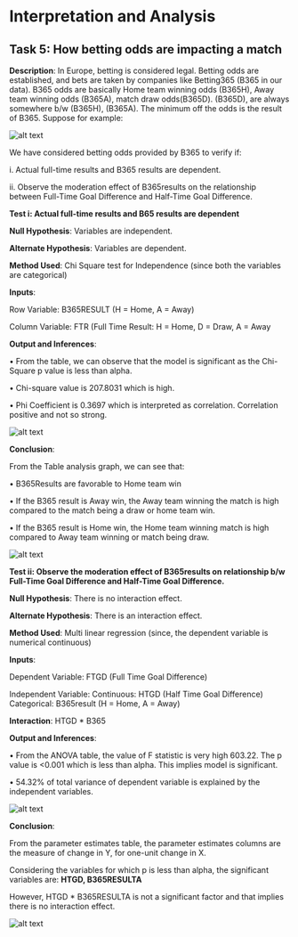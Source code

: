 # Interpretation and Analysis

## Task 5: How betting odds are impacting a match    

**Description**: In Europe, betting is considered legal. Betting odds are established, and bets are taken by companies like Betting365 (B365 in our data). B365 odds are basically Home team winning odds (B365H), Away team winning odds (B365A), match draw odds(B365D). (B365D), are always somewhere b/w (B365H), (B365A). The minimum off the odds is the result of B365. Suppose for example:

![alt text](https://github.com/mullapudirajaprashanth/Statistical-Analysis-EPL-data/blob/master/Output%20Images/Task5-Img1.PNG)

We have considered betting odds provided by B365 to verify if:

i.	Actual full-time results and B365 results are dependent. 

ii.	Observe the moderation effect of B365results on the relationship between Full-Time Goal Difference and Half-Time Goal Difference. 

**Test i: Actual full-time results and B65 results are dependent**

**Null Hypothesis**: Variables are independent.  

**Alternate Hypothesis**: Variables are dependent. 


**Method Used**: Chi Square test for Independence (since both the variables are categorical)

**Inputs**: 

 Row Variable:  B365RESULT (H = Home, A = Away)
  
 Column Variable: FTR (Full Time Result: H = Home, D = Draw, A = Away


**Output and Inferences**:

•	From the table, we can observe that the model is significant as the Chi-Square p value is less than alpha. 

•	Chi-square value is 207.8031 which is high.

•	Phi Coefficient is 0.3697 which is interpreted as correlation. Correlation positive and not so strong. 

![alt text](https://github.com/mullapudirajaprashanth/Statistical-Analysis-EPL-data/blob/master/Output%20Images/Task5-Img2.png)


**Conclusion**:

From the Table analysis graph, we can see that:

•	B365Results are favorable to Home team win

•	If the B365 result is Away win, the Away team winning the match is high compared to the match being a draw or home team win. 

•	If the B365 result is Home win, the Home team winning match is high compared to Away team winning or match being draw. 

![alt text](https://github.com/mullapudirajaprashanth/Statistical-Analysis-EPL-data/blob/master/Output%20Images/Task5-Img3.png)

**Test ii: Observe the moderation effect of B365results on relationship b/w Full-Time Goal Difference and Half-Time Goal Difference.**

**Null Hypothesis**: There is no interaction effect.  

**Alternate Hypothesis**: There is an interaction effect. 


**Method Used**: Multi linear regression (since, the dependent variable is numerical continuous)

**Inputs**: 

 Dependent Variable:  FTGD (Full Time Goal Difference)
  
 Independent Variable:  Continuous: HTGD (Half Time Goal Difference) 
		        Categorical: B365result (H = Home, A = Away)

**Interaction**: HTGD * B365

**Output and Inferences**:

•	From the ANOVA table, the value of F statistic is very high 603.22. The p value is <0.001 which is less than alpha. This implies model is significant. 

•	54.32% of total variance of dependent variable is explained by the independent variables. 

![alt text](https://github.com/mullapudirajaprashanth/Statistical-Analysis-EPL-data/blob/master/Output%20Images/Task5-Img4.png)

**Conclusion**:

From the parameter estimates table, the parameter estimates columns are the measure of change in Y, for one-unit change in X. 

Considering the variables for which p is less than alpha, the significant variables are:  **HTGD, B365RESULTA** 

However, HTGD * B365RESULTA is not a significant factor and that implies there is no interaction effect. 

![alt text](https://github.com/mullapudirajaprashanth/Statistical-Analysis-EPL-data/blob/master/Output%20Images/Task5-Img5.png)
